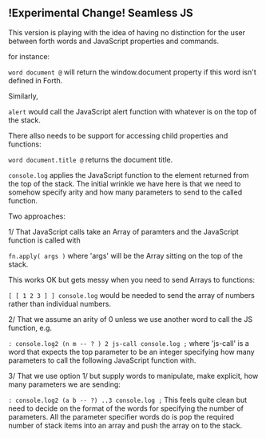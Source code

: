 ## !Experimental Change! Seamless JS

This version is playing with the idea of having no distinction for the user between forth words and JavaScript properties and commands.

for instance:

`word document @` will return the window.document property if this word isn't defined in Forth.

Similarly,

`alert` would call the JavaScript alert function with whatever is on the top of the stack.

There allso needs to be support for accessing child properties and functions:

`word document.title @` returns the document title.

`console.log` applies the JavaScript function to the element returned from the top of the stack. The initial wrinkle we have here is that we need to somehow specify arity and how many parameters to send to the called function.

Two approaches:

1/ That JavaScript calls take an Array of paramters and the JavaScript function is called with

`fn.apply( args )`
where 'args' will be the Array sitting on the top of the stack.

This works OK but gets messy when you need to send Arrays to functions:

`[ [ 1 2 3 ] ] console.log`
would be needed to send the array of numbers rather than individual numbers.

2/ That we assume an arity of 0 unless we use another word to call the JS function, e.g.

`: console.log2 (n m -- ? ) 2 js-call console.log ;`
where 'js-call' is a word that expects the top parameter to be an integer specifying how many parameters to call the following JavaScript function with.

3/ That we use option 1/ but supply words to manipulate, make explicit, how many parameters we are sending:

`: console.log2 (a b -- ?) ..3 console.log ;`
This feels quite clean but need to decide on the format of the words for specifying the number of parameters.
All the parameter specifier words do is pop the required number of stack items into an array and push the array on to the stack.
